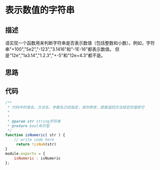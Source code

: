 # 表示数值的字符串


## 描述
请实现一个函数用来判断字符串是否表示数值（包括整数和小数）。例如，字符串"+100","5e2","-123","3.1416"和"-1E-16"都表示数值。 但是"12e","1a3.14","1.2.3","+-5"和"12e+4.3"都不是。

## 思路


## 代码
```javascript
/**
 * 代码中的类名、方法名、参数名已经指定，请勿修改，直接返回方法规定的值即可
 *
 * 
 * @param str string字符串 
 * @return bool布尔型
 */
function isNumeric( str ) {
    // write code here
     return !isNaN(str)
}
module.exports = {
    isNumeric : isNumeric
};
```
